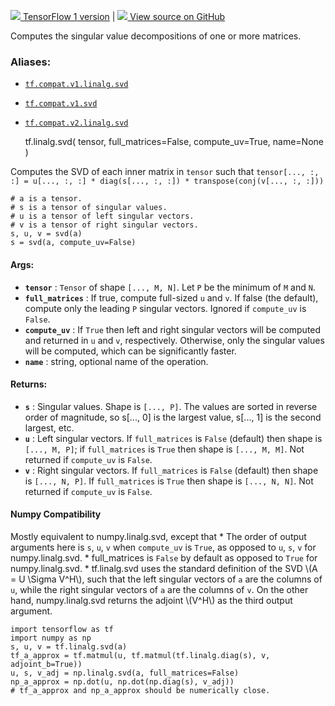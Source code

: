 [ ![](https://tensorflow.google.cn/images/tf_logo_32px.png) TensorFlow 1
version](/versions/r1.15/api_docs/python/tf/linalg/svd) |  [
![](https://tensorflow.google.cn/images/GitHub-Mark-32px.png) View source on
GitHub
](https://github.com/tensorflow/tensorflow/blob/r2.0/tensorflow/python/ops/linalg_ops.py#L355-L422)  
  
  
Computes the singular value decompositions of one or more matrices.

### Aliases:

  * [`tf.compat.v1.linalg.svd`](/api_docs/python/tf/linalg/svd)
  * [`tf.compat.v1.svd`](/api_docs/python/tf/linalg/svd)
  * [`tf.compat.v2.linalg.svd`](/api_docs/python/tf/linalg/svd)

    
    
    tf.linalg.svd(
        tensor,
        full_matrices=False,
        compute_uv=True,
        name=None
    )
    

Computes the SVD of each inner matrix in `tensor` such that `tensor[..., :, :]
= u[..., :, :] * diag(s[..., :, :]) * transpose(conj(v[..., :, :]))`

    
    
    # a is a tensor.
    # s is a tensor of singular values.
    # u is a tensor of left singular vectors.
    # v is a tensor of right singular vectors.
    s, u, v = svd(a)
    s = svd(a, compute_uv=False)
    

#### Args:

  * **`tensor`** : `Tensor` of shape `[..., M, N]`. Let `P` be the minimum of `M` and `N`.
  * **`full_matrices`** : If true, compute full-sized `u` and `v`. If false (the default), compute only the leading `P` singular vectors. Ignored if `compute_uv` is `False`.
  * **`compute_uv`** : If `True` then left and right singular vectors will be computed and returned in `u` and `v`, respectively. Otherwise, only the singular values will be computed, which can be significantly faster.
  * **`name`** : string, optional name of the operation.

#### Returns:

  * **`s`** : Singular values. Shape is `[..., P]`. The values are sorted in reverse order of magnitude, so s[..., 0] is the largest value, s[..., 1] is the second largest, etc.
  * **`u`** : Left singular vectors. If `full_matrices` is `False` (default) then shape is `[..., M, P]`; if `full_matrices` is `True` then shape is `[..., M, M]`. Not returned if `compute_uv` is `False`.
  * **`v`** : Right singular vectors. If `full_matrices` is `False` (default) then shape is `[..., N, P]`. If `full_matrices` is `True` then shape is `[..., N, N]`. Not returned if `compute_uv` is `False`.

#### Numpy Compatibility

Mostly equivalent to numpy.linalg.svd, except that * The order of output
arguments here is `s`, `u`, `v` when `compute_uv` is `True`, as opposed to
`u`, `s`, `v` for numpy.linalg.svd. * full_matrices is `False` by default as
opposed to `True` for numpy.linalg.svd. * tf.linalg.svd uses the standard
definition of the SVD \\(A = U \Sigma V^H\\), such that the left singular
vectors of `a` are the columns of `u`, while the right singular vectors of `a`
are the columns of `v`. On the other hand, numpy.linalg.svd returns the
adjoint \\(V^H\\) as the third output argument.

    
    
    import tensorflow as tf
    import numpy as np
    s, u, v = tf.linalg.svd(a)
    tf_a_approx = tf.matmul(u, tf.matmul(tf.linalg.diag(s), v, adjoint_b=True))
    u, s, v_adj = np.linalg.svd(a, full_matrices=False)
    np_a_approx = np.dot(u, np.dot(np.diag(s), v_adj))
    # tf_a_approx and np_a_approx should be numerically close.
    

